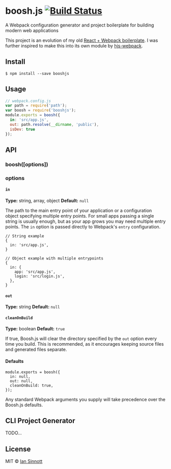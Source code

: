 # boosh.js [![Build Status](https://travis-ci.org/iansinnott/boosh.svg?branch=master)](https://travis-ci.org/iansinnott/boosh)

A Webpack configuration generator and project boilerplate for building modern web applications

This project is an evolution of my old [React + Webpack boilerplate][]. I was further inspired to make this into its own module by [hjs-webpack][].

[React + Webpack boilerplate]: https://github.com/iansinnott/react-boilerplate
[hjs-webpack]: https://github.com/HenrikJoreteg/hjs-webpack/

## Install

```
$ npm install --save booshjs
```


## Usage

```js
// webpack.config.js
var path = require('path');
var boosh = require('booshjs');
module.exports = boosh({
  in: 'src/app.js',
  out: path.resolve(__dirname, 'public'),
  isDev: true
});
```


## API

### boosh([options])

### options

#### `in`

**Type:** string, array, object
**Default:** `null`

The path to the main entry point of your application or a configuration object specifying multiple entry points. For small apps passing a single string is usually enough, but as your app grows you may need multiple entry points. The `in` option is passed directly to Webpack's `entry` configuration.

```
// String example
{
  in: 'src/app.js',
}

// Object example with multiple entrypoints
{
  in: {
    app: 'src/app.js',
    login: 'src/login.js',
  },
}
```

#### `out`

**Type:** string
**Default:** `null`

#### `cleanOnBuild`

**Type:** boolean
**Default:** `true`

If true, Boosh.js will clear the directory specified by the `out` option every time you build. This is recommended, as it encourages keeping source files and generated files separate.

#### Defaults

```
module.exports = boosh({
  in: null,
  out: null,
  cleanOnBuild: true,
});
```

Any standard Webpack arguments you supply will take precedence over the Boosh.js defaults.


## CLI Project Generator

TODO...

## License

MIT © [Ian Sinnott](http://iansinnott.com)

